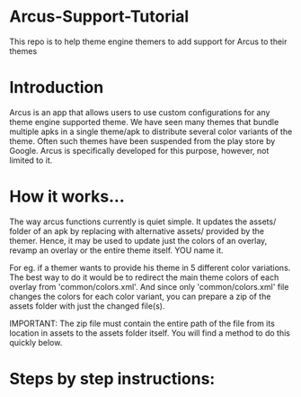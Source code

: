 # Arcus-Support-Tutorial
This repo is to help theme engine themers to add support for Arcus to their themes

# Introduction
Arcus is an app that allows users to use custom configurations for any theme engine supported theme. We have seen many themes that bundle multiple apks in a single theme/apk to distribute several color variants of the theme. Often such themes have been suspended from the play store by Google. Arcus is specifically developed for this purpose, however, not limited to it.

# How it works...
The way arcus functions currently is quiet simple. It updates the assets/ folder of an apk by replacing with alternative assets/ provided by the themer. Hence, it may be used to update just the colors of an overlay, revamp an overlay or the entire theme itself. YOU name it.

For eg. if a themer wants to provide his theme in 5 different color variations. The best way to do it would be to redirect the main theme colors of each overlay from 'common/colors.xml'. And since only 'common/colors.xml' file changes the colors for each color variant, you can prepare a zip of the assets folder with just the changed file(s). 

IMPORTANT: The zip file must contain the entire path of the file from its location in assets to the assets folder itself. You will find a method to do this quickly below.

# Steps by step instructions:

